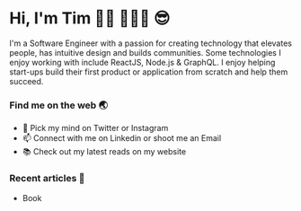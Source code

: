 # Hi, I'm Tim 👨🏻‍ 👨🏻‍💻 😎
<p> I'm a Software Engineer with a passion for creating technology that elevates people, has intuitive design and builds communities. 
Some technologies I enjoy working with include ReactJS, Node.js & GraphQL. 
I enjoy helping start-ups build their first product or application from scratch and help them succeed. </p>

### Find me on the web 🌏
- 🧠 Pick my mind on Twitter or Instagram
- 📫 Connect with me on Linkedin or shoot me an Email
- 📚 Check out my latest reads on my website

### Recent articles 🌱
- Book

